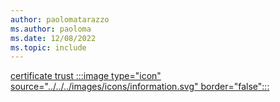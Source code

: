 ```yaml
---
author: paolomatarazzo
ms.author: paoloma
ms.date: 12/08/2022
ms.topic: include
---
```


[certificate trust :::image type="icon" source="../../../images/icons/information.svg" border="false":::](../hello-how-it-works-technology.md#certificate-trust "This trust type uses a certificate to authenticate the users to Active Directory. It's required to issue certificates to the users and to the domain controllers")